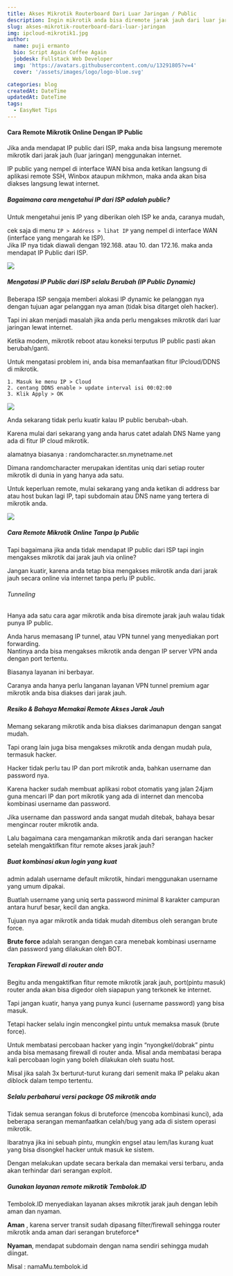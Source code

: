 ```yaml
---
title: Akses Mikrotik Routerboard Dari Luar Jaringan / Public
description: Ingin mikrotik anda bisa diremote jarak jauh dari luar jaringan lewat internet menggunan HP, laptop atau komputer?...
slug: akses-mikrotik-routerboard-dari-luar-jaringan
img: ipcloud-mikrotik1.jpg
author:
  name: puji ermanto
  bio: Script Again Coffee Again
  jobdesk: Fullstack Web Developer
  img: 'https://avatars.githubusercontent.com/u/13291805?v=4'
  cover: '/assets/images/logo/logo-blue.svg'

categories: blog
createdAt: DateTime
updatedAt: DateTime
tags:
  - EasyNet Tips  
---
```


#### Cara Remote Mikrotik Online Dengan IP Public  
Jika anda mendapat IP public dari ISP, maka anda bisa langsung meremote mikrotik dari jarak jauh (luar jaringan) menggunakan internet.

IP public yang nempel di interface WAN bisa anda ketikan langsung di aplikasi remote SSH, Winbox ataupun mikhmon, maka anda akan bisa diakses langsung lewat internet. 


##### Bagaimana cara mengetahui IP dari ISP adalah public?  
Untuk mengetahui jenis IP yang diberikan oleh ISP ke anda, caranya mudah,

cek saja di menu ```IP > Address > lihat IP``` yang nempel di interface WAN (interface yang mengarah ke ISP).  
Jika IP nya tidak diawali dengan 192.168. atau 10. dan 172.16. maka anda mendapat IP Public dari ISP.  

<img src="https://www.tembolok.id/wp-content/uploads/2021/10/ip-public-isp.jpg.webp" class="img-fluid">  

##### Mengatasi IP Public dari ISP selalu Berubah (IP Public Dynamic)  
Beberapa ISP sengaja memberi alokasi IP dynamic ke pelanggan nya dengan tujuan agar pelanggan nya aman (tidak bisa ditarget oleh hacker).

Tapi ini akan menjadi masalah jika anda perlu mengakses mikrotik dari luar jaringan lewat internet.

Ketika modem, mikrotik reboot atau koneksi terputus IP public pasti akan berubah/ganti.  

Untuk mengatasi problem ini, anda bisa memanfaatkan fitur IPcloud/DDNS di mikrotik.

    1. Masuk ke menu IP > Cloud
    2. centang DDNS enable > update interval isi 00:02:00
    3. Klik Apply > OK  

<img src="https://www.tembolok.id/wp-content/uploads/2021/10/ip-cloud-mikrotik-1000x204.jpg.webp" class="img-fluid">  

Anda sekarang tidak perlu kuatir kalau IP public berubah-ubah.

Karena mulai dari sekarang yang anda harus catet adalah DNS Name yang ada di fitur IP cloud mikrotik.

alamatnya biasanya : randomcharacter.sn.mynetname.net

Dimana randomcharacter merupakan identitas uniq dari setiap router mikrotik di dunia in yang hanya ada satu.

Untuk keperluan remote, mulai sekarang yang anda ketikan di address bar atau host bukan lagi IP, tapi subdomain atau DNS name yang tertera di mikrotik anda.  

<img src="https://www.tembolok.id/wp-content/uploads/2021/10/remote-mikrotik-ipcloud-ddns.jpg.webp" class="img-fluid">  

##### Cara Remote Mikrotik Online Tanpa Ip Public  
Tapi bagaimana jika anda tidak mendapat IP public dari ISP tapi ingin mengakses mikrotik dai jarak jauh via online?

Jangan kuatir, karena anda tetap bisa mengakses mikrotik anda dari jarak jauh secara online via internet tanpa perlu IP public.  

###### Tunneling  
Hanya ada satu cara agar mikrotik anda bisa diremote jarak jauh walau tidak punya IP public.

Anda harus memasang IP tunnel, atau VPN tunnel yang menyediakan port forwarding.  
Nantinya anda bisa mengakses mikrotik anda dengan IP server VPN anda dengan port tertentu.

Biasanya layanan ini berbayar.

Caranya anda hanya perlu langanan layanan VPN tunnel premium agar mikrotik anda bisa diakses dari jarak jauh.  

##### Resiko & Bahaya Memakai Remote Akses Jarak Jauh  
Memang sekarang mikrotik anda bisa diakses darimanapun dengan sangat mudah.

Tapi orang lain juga bisa mengakses mikrotik anda dengan mudah pula, termasuk hacker.

Hacker tidak perlu tau IP dan port mikrotik anda, bahkan username dan password nya.

Karena hacker sudah membuat aplikasi robot otomatis yang jalan 24jam guna mencari IP dan port mikrotik yang ada di internet dan mencoba kombinasi username dan password.

Jika username dan password anda sangat mudah ditebak, bahaya besar mengincar router mikrotik anda.

Lalu bagaimana cara mengamankan mikrotik anda dari serangan hacker setelah mengaktifkan fitur remote akses jarak jauh?  

##### Buat kombinasi akun login yang kuat  
admin adalah username default mikrotik, hindari menggunakan username yang umum dipakai.

Buatlah username yang uniq serta password minimal 8 karakter campuran antara huruf besar, kecil dan angka.

Tujuan nya agar mikrotik anda tidak mudah ditembus oleh serangan brute force.

**Brute force** adalah serangan dengan cara menebak kombinasi username dan password yang dilakukan oleh BOT.  

##### Terapkan Firewall di router anda  
Begitu anda mengaktifkan fitur remote mikrotik jarak jauh, port(pintu masuk) router anda akan bisa digedor oleh siapapun yang terkonek ke internet.

Tapi jangan kuatir, hanya yang punya kunci (username password) yang bisa masuk.

Tetapi hacker selalu ingin mencongkel pintu untuk memaksa masuk (brute force).

Untuk membatasi percobaan hacker yang ingin “nyongkel/dobrak” pintu anda bisa memasang firewall di router anda. 
Misal anda membatasi berapa kali percobaan login yang boleh dilakukan oleh suatu host.

Misal jika salah 3x berturut-turut kurang dari semenit maka IP pelaku akan diblock dalam tempo tertentu.  


##### Selalu perbaharui versi package OS mikrotik anda  
Tidak semua serangan fokus di bruteforce (mencoba kombinasi kunci), ada beberapa serangan memanfaatkan celah/bug yang ada di sistem operasi mikrotik.

Ibaratnya jika ini sebuah pintu, mungkin engsel atau lem/las kurang kuat yang bisa disongkel hacker untuk masuk ke sistem.

Dengan melakukan update secara berkala dan memakai versi terbaru, anda akan terhindar dari serangan exploit.  

##### Gunakan layanan remote mikrotik Tembolok.ID  
Tembolok.ID menyediakan layanan akses mikrotik jarak jauh dengan lebih aman dan nyaman.

**Aman** , karena server transit sudah dipasang filter/firewall sehingga router mikrotik anda aman dari serangan bruteforce*

**Nyaman**, mendapat subdomain dengan nama sendiri sehingga mudah diingat.

Misal : namaMu.tembolok.id